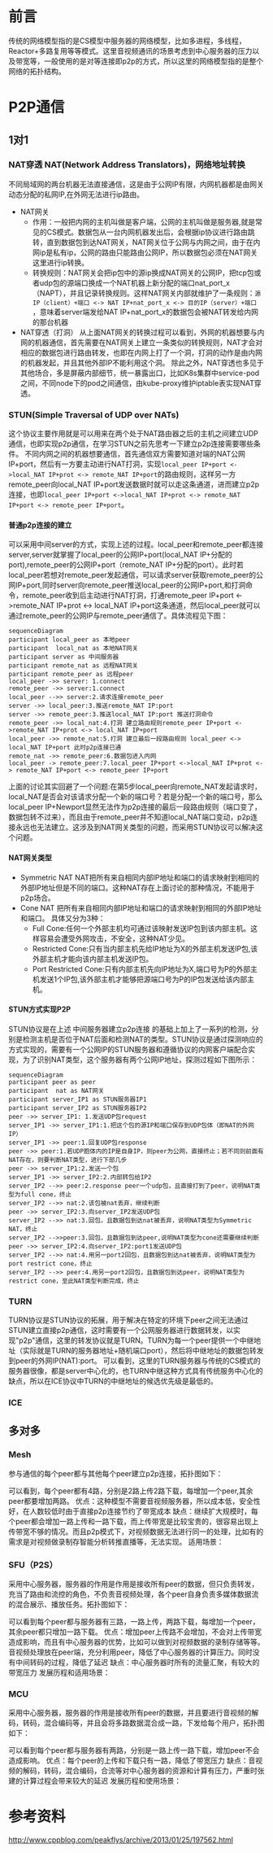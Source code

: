 # 前言
传统的网络模型指的是CS模型中服务器的网络模型，比如多进程，多线程，Reactor+多路复用等等模式。这里音视频通讯的场景考虑到中心服务器的压力以及带宽等，一般使用的是对等连接即p2p的方式，所以这里的网络模型指的是整个网络的拓扑结构。
# P2P通信
## 1对1
### NAT穿透 NAT(Network Address Translators)，网络地址转换
不同局域网的两台机器无法直接通信，这是由于公网IP有限，内网机器都是由网关动态分配的私网IP,在外网无法进行ip路由。
- NAT网关
  * 作用：一般把内网的主机叫做是客户端，公网的主机叫做是服务器,就是常见的CS模式。数据包从一台内网机器发出后，会根据ip协议进行路由跳转，直到数据包到达NAT网关，NAT网关位于公网与内网之间，由于在内网ip是私有ip，公网的路由只能路由公网IP，所以数据包必须在NAT网关这里进行ip转换。
  * 转换规则：NAT网关会把ip包中的源ip换成NAT网关的公网IP，把tcp包或者udp包的源端口换成一个NAT机器上新分配的端口nat_port_x（NAPT），并且记录转换规则。这样NAT网关内部就维护了一条规则：```源IP（client）+端口 <-> NAT IP+nat_port_x <-> 目的IP（server）+端口 ```，意味着server端发给NAT IP+nat_port_x的数据包会被NAT转发给内网的那台机器
- NAT穿透（打洞）
从上面NAT网关的转换过程可以看到，外网的机器想要与内网的机器通信，首先需要在NAT网关上建立一条类似的转换规则，NAT才会对相应的数据包进行路由转发，也即在内网上打了一个洞，打洞的动作是由内网的机器发起，并且其他外部IP不能利用这个洞。
除此之外，NAT穿透也多见于其他场合，多是屏蔽内部细节，统一暴露出口，比如K8s集群中service-pod之间，不同node下的pod之间通信，由kube-proxy维护iptable表实现NAT穿透。
### STUN(Simple Traversal of UDP over NATs)
这个协议主要作用就是可以用来在两个处于NAT路由器之后的主机之间建立UDP通信，也即实现p2p通信，在学习STUN之前先思考一下建立p2p连接需要哪些条件。
不同内网之间的机器想要通信，首先通信双方需要知道对端的NAT公网IP+port，然后有一方要主动进行NAT打洞，实现```local_peer IP+port <->local_NAT IP+prot <-> remote_NAT IP+port```的路由规则，这样另一方remote_peer向local_NAT IP+port发送数据时就可以走这条通道，进而建立p2p连接，也即```local_peer IP+port <->local_NAT IP+prot <-> remote_NAT IP+port <-> remote_peer IP+port```。
#### 普通p2p连接的建立
可以采用中间server的方式，实现上述的过程。local_peer和remote_peer都连接server,server就掌握了local_peer的公网IP+port(local_NAT IP+分配的port),remote_peer的公网IP+port（remote_NAT IP+分配的port）。此时若local_peer若想对remote_peer发起通信，可以请求server获取remote_peer的公网IP+port,同时server向remote_peer推送local_peer的公网IP+port,和打洞命令，remote_peer收到后主动进行NAT打洞，打通remote_peer IP+port <->remote_NAT IP+prot <-> local_NAT IP+port这条通道，然后local_peer就可以通过remote_peer的公网IP与remote_peer通信了。具体流程见下图：
```mermaid
sequenceDiagram
participant local_peer as 本地peer
participant  local_nat as 本地NAT网关
participant server as 中间服务器
participant remote_nat as 远程NAT网关
participant remote_peer as 远程peer
local_peer ->> server: 1.connect
remote_peer ->> server:1.connect
local_peer -->> server:2.请求连接remote_peer
server ->> local_peer:3.推送remote_NAT IP:port
server ->> remote_peer:3.推送local_NAT IP:port 推送打洞命令
remote_peer ->> local_nat:4.打洞 建立路由规则remote_peer IP+port <->remote_NAT IP+prot <-> local_NAT IP+port
local_peer ->> remote_nat:5.打洞 建立最后一段路由规则 local_peer <-> local_NAT IP+port 此时p2p连接已通
remote_nat ->> remote_peer:6.数据包进入内网
local_peer -> remote_peer:7.local_peer IP+port <->local_NAT IP+prot <-> remote_NAT IP+port <-> remote_peer IP+port
```

上面的讨论其实回避了一个问题:在第5步local_peer向remote_NAT发起请求时，local_NAT是否会对该请求分配一个新的端口号？若是分配一个新的端口号，那么local_peer IP+Newport显然无法作为p2p连接的最后一段路由规则（端口变了，数据包转不过来），而且由于remote_peer并不知道local_NAT端口变动，p2p连接永远也无法建立。这涉及到NAT网关类型的问题，而采用STUN协议可以解决这个问题。
#### NAT网关类型
- Symmetric NAT
NAT把所有来自相同内部IP地址和端口的请求映射到相同的外部IP地址但是不同的端口。这种NAT存在上面讨论的那种情况，不能用于p2p场合。
- Cone NAT 
把所有来自相同内部IP地址和端口的请求映射到相同的外部IP地址和端口。
具体又分为3种：
  * Full Cone:任何一个外部主机均可通过该映射发送IP包到该内部主机。这样容易会遭受外网攻击，不安全，这种NAT少见。
  * Restricted Cone:只有当内部主机先给IP地址为X的外部主机发送IP包,该外部主机才能向该内部主机发送IP包。
  * Port Restricted Cone:只有内部主机先向IP地址为X,端口号为P的外部主机发送1个IP包,该外部主机才能够把源端口号为P的IP包发送给该内部主机。

#### STUN方式实现P2P
STUN协议是在上述 中间服务器建立p2p连接 的基础上加上了一系列的检测，分别是检测主机是否位于NAT后面和检测NAT的类型。STUN协议是通过探测响应的方式实现的，需要有一个公网IP的STUN服务器和遵循协议的内网客户端配合实现，为了识别NAT类型，这个服务器有两个公网IP地址，探测过程如下图所示：

```mermaid
sequenceDiagram
participant peer as peer
participant  nat as NAT网关
participant server_IP1 as STUN服务器IP1
participant server_IP2 as STUN服务器IP2
peer ->> server_IP1: 1.发送UDP包request
server_IP1 ->> server_IP1:1.把这个包的源IP和端口保存到UDP包体（即NAT的外网IP）
server_IP1 ->> peer:1.回复UDP包response
peer ->> peer:1.若UDP胞体内的IP是自身IP，则peer为公网，直接终止；若不同则前面有NAT存在，则要判断NAT类型，进行下部几步
peer ->> server_IP1:2.发送一个包
server_IP1 ->> server_IP2:2.内部转包给IP2
server_IP2 -->> peer:2.response peer一个udp包，且直接打到了peer，说明NAT类型为full cone，终止
server_IP2 -->> nat:2.该包被nat丢弃，继续判断
peer ->> server_IP2:3.向server_IP2发送UDP包
server_IP2 -->> nat:3.回包，且数据包到达nat被丢弃，说明NAT类型为Symmetric NAT，终止
server_IP2 -->>peer:3.回包，且数据包到达peer,说明NAT类型为cone还需要继续判断
peer ->> server_IP2:4.向server_IP2:port1发送UDP包
server_IP2 -->> nat:4.用另一port2回包，且数据包到达nat被丢弃，说明NAT类型为port restrict cone，终止
server_IP2 -->> peer:4.用另一port2回包，且数据包到达peer，说明NAT类型为restrict cone，至此NAT类型判断完成，终止
```
### TURN
TURN协议是STUN协议的拓展，用于解决在特定的环境下peer之间无法通过STUN建立直接p2p通信，这时需要有一个公网服务器进行数据转发，以实现"p2p"通信，这里的转发协议就是TURN。TURN为每一个peer提供一个中继地址（实际就是TURN的服务器地址+随机端口port），然后将中继地址的数据包转发到peer的外网IP(NAT):port。
可以看到，这里的TURN服务器与传统的CS模式的服务器很像，都是server中心化的，也TURN中继这种方式具有传统服务中心化的缺点，所以在ICE协议中TURN的中继地址的候选优先级是最低的。
### ICE

## 多对多
### Mesh
参与通信的每个peer都与其他每个peer建立p2p连接，拓扑图如下：

可以看到，每个peer都有4路，分别是2路上传2路下载，每增加一个peer,其余peer都要增加两路。
优点：这种模型不需要音视频服务器，所以成本低，安全性好，在人数较低时由于直接p2p连接节约了带宽成本
缺点：继续扩大规模时，每个peer都会增加一路上传和一路下载，而上传带宽是比较宝贵的，很容易出现上传带宽不够的情况。而且p2p模式下，对视频数据无法进行同一的处理，比如有的需求是对视频做录制存智能分析转推直播等，无法实现。
适用场景：
### SFU（P2S）
采用中心服务器，服务器的作用是作用是接收所有peer的数据，但只负责转发，充当了路由和流控的角色，不负责音视频处理，各个peer自身负责多媒体数据流的混合展示、播放任务。拓扑图如下：

可以看到每个peer都与服务器有三路，一路上传，两路下载，每增加一个peer，其余peer都只增加一路下载。
优点：增加peer上传路不会增加，不会对上传带宽造成影响，而且有中心服务器的优势，比如可以做到对视频数据的录制存储等等。音视频处理放在peer端，充分利用peer，降低了中心服务器的计算压力。同时没有中间转码的过程，降低了延迟
缺点：中心服务器时所有的流量汇聚，有较大的带宽压力
发展历程和适用场景：
### MCU
采用中心服务器，服务器的作用是接收所有peer的数据，并且要进行音视频的解码，转码，混合编码等，并且会将多路数据混合成一路，下发给每个用户，拓扑图如下：

可以看到每个peer都与服务器有两路，分别是一路上传一路下载，增加peer不会造成影响。
优点：每个peer的上传和下载只有一路，降低了带宽压力
缺点：音视频的解码，转码，混合编码，合流等对中心服务器的资源和计算有压力，严重时张建的计算过程会带来较大的延迟
发展历程和使用场景：
# 参考资料
http://www.cppblog.com/peakflys/archive/2013/01/25/197562.html
